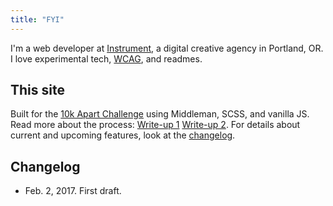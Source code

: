 ```yaml
---
title: "FYI"
---
```


I'm a web developer at <a href="http://instrument.com">Instrument</a>, a digital creative agency in Portland, OR. I love experimental tech, <a href="https://www.w3.org/WAI/intro/wcag.php">WCAG</a>, and readmes.

## This site

Built for the <a href="https://a-k-apart.com/">10k Apart Challenge</a> using Middleman, SCSS, and vanilla JS. Read more about the process: <a href="">Write-up 1</a> <a href="">Write-up 2</a>. For details about current and upcoming features, look at the <a href="changelog">changelog</a>.

## Changelog

- Feb. 2, 2017. First draft.
